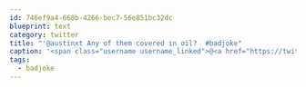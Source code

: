 ```yaml
---
id: 746ef9a4-668b-4266-bec7-56e851bc32dc
blueprint: text
category: twitter
title: "'@austinxt Any of them covered in oil?  #badjoke"
caption: '<span class="username username_linked">@<a href="https://twitter.com/austinxt" title="Zenia Austin">austinxt</a></span> Any of them covered in oil?  <span class="hashtag hashtag_local">#<a href="http://tweettemp.darylchymko.ca/?tag=badjoke">badjoke</a>'
tags:
  - badjoke
---
```

